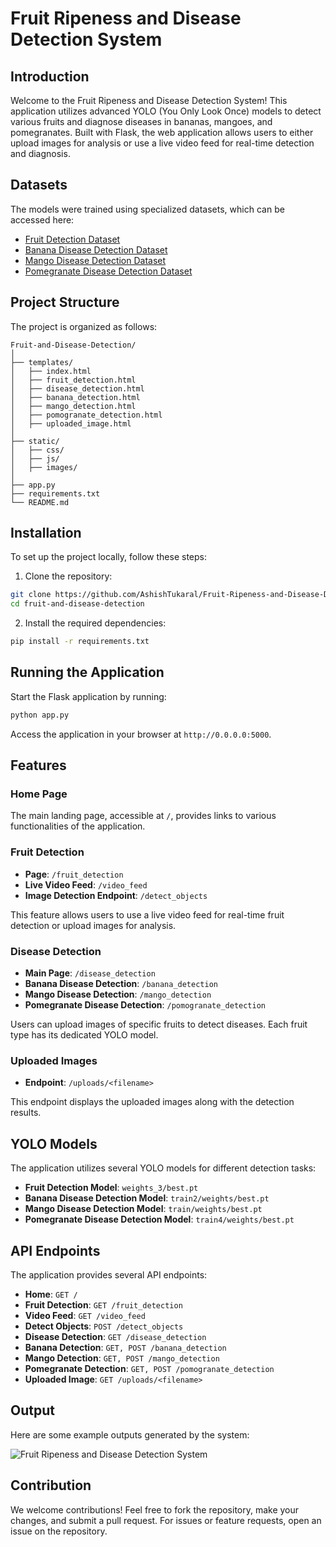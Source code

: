 # Fruit Ripeness and Disease Detection System

## Introduction

Welcome to the Fruit Ripeness and Disease Detection System! This application utilizes advanced YOLO (You Only Look Once) models to detect various fruits and diagnose diseases in bananas, mangoes, and pomegranates. Built with Flask, the web application allows users to either upload images for analysis or use a live video feed for real-time detection and diagnosis.

## Datasets

The models were trained using specialized datasets, which can be accessed here:
- [Fruit Detection Dataset](#)
- [Banana Disease Detection Dataset](#)
- [Mango Disease Detection Dataset](#)
- [Pomegranate Disease Detection Dataset](#)

## Project Structure

The project is organized as follows:

```
Fruit-and-Disease-Detection/
│
├── templates/
│   ├── index.html
│   ├── fruit_detection.html
│   ├── disease_detection.html
│   ├── banana_detection.html
│   ├── mango_detection.html
│   ├── pomogranate_detection.html
│   ├── uploaded_image.html
│
├── static/
│   ├── css/
│   ├── js/
│   ├── images/
│
├── app.py
├── requirements.txt
└── README.md
```

## Installation

To set up the project locally, follow these steps:

1. Clone the repository:

```bash
git clone https://github.com/AshishTukaral/Fruit-Ripeness-and-Disease-Detection.git
cd fruit-and-disease-detection
```

2. Install the required dependencies:

```bash
pip install -r requirements.txt
```

## Running the Application

Start the Flask application by running:

```bash
python app.py
```

Access the application in your browser at `http://0.0.0.0:5000`.

## Features

### Home Page

The main landing page, accessible at `/`, provides links to various functionalities of the application.

### Fruit Detection

- **Page**: `/fruit_detection`
- **Live Video Feed**: `/video_feed`
- **Image Detection Endpoint**: `/detect_objects`

This feature allows users to use a live video feed for real-time fruit detection or upload images for analysis.

### Disease Detection

- **Main Page**: `/disease_detection`
- **Banana Disease Detection**: `/banana_detection`
- **Mango Disease Detection**: `/mango_detection`
- **Pomegranate Disease Detection**: `/pomogranate_detection`

Users can upload images of specific fruits to detect diseases. Each fruit type has its dedicated YOLO model.

### Uploaded Images

- **Endpoint**: `/uploads/<filename>`

This endpoint displays the uploaded images along with the detection results.

## YOLO Models

The application utilizes several YOLO models for different detection tasks:

- **Fruit Detection Model**: `weights_3/best.pt`
- **Banana Disease Detection Model**: `train2/weights/best.pt`
- **Mango Disease Detection Model**: `train/weights/best.pt`
- **Pomegranate Disease Detection Model**: `train4/weights/best.pt`

## API Endpoints

The application provides several API endpoints:

- **Home**: `GET /`
- **Fruit Detection**: `GET /fruit_detection`
- **Video Feed**: `GET /video_feed`
- **Detect Objects**: `POST /detect_objects`
- **Disease Detection**: `GET /disease_detection`
- **Banana Detection**: `GET, POST /banana_detection`
- **Mango Detection**: `GET, POST /mango_detection`
- **Pomegranate Detection**: `GET, POST /pomogranate_detection`
- **Uploaded Image**: `GET /uploads/<filename>`


## Output

Here are some example outputs generated by the system:


![Fruit Ripeness and Disease Detection System](https://github.com/AshishTukaral/Fruit-Ripeness-and-Disease-Detection/blob/5f7cb8ad19e70d4230ae64af1b1596af22e7af88/Images/WhatsApp%20Image%202024-10-05%20at%209.34.34%20PM.jpeg)  

 


## Contribution

We welcome contributions! Feel free to fork the repository, make your changes, and submit a pull request. For issues or feature requests, open an issue on the repository.



